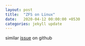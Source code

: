 ```yaml
---
layout: post
title:  "ZFS on Linux"
date:   2020-04-12 00:00:00 +0530
categories: jekyll update
---
```


similar [issue](https://github.com/openzfs/zfs/issues/7631#issuecomment-653970892) on github
